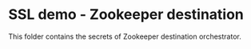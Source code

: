 # SSL demo - Zookeeper destination
This folder contains the secrets of Zookeeper destination orchestrator.